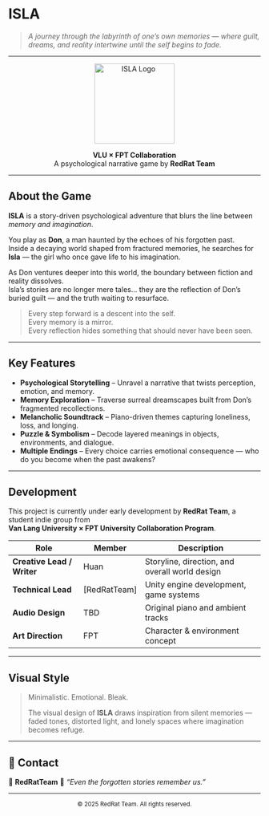 # ISLA

> *A journey through the labyrinth of one’s own memories — where guilt, dreams, and reality intertwine until the self begins to fade.*

---

<p align="center">
  <img src="https://github.com/user-attachments/assets/b890e1cb-153c-4ae3-8fb4-f99016b889f9" alt="ISLA Logo" width="160"/>
</p>

<p align="center">
  <b>VLU × FPT Collaboration</b><br>
  A psychological narrative game by <b>RedRat Team</b>
</p>

---

## About the Game

**ISLA** is a story-driven psychological adventure that blurs the line between *memory and imagination*.

You play as **Don**, a man haunted by the echoes of his forgotten past.  
Inside a decaying world shaped from fractured memories, he searches for **Isla** — the girl who once gave life to his imagination.

As Don ventures deeper into this world, the boundary between fiction and reality dissolves.  
Isla’s stories are no longer mere tales... they are the reflection of Don’s buried guilt — and the truth waiting to resurface.

> Every step forward is a descent into the self.  
> Every memory is a mirror.  
> Every reflection hides something that should never have been seen.

---

## Key Features

- **Psychological Storytelling** – Unravel a narrative that twists perception, emotion, and memory.  
- **Memory Exploration** – Traverse surreal dreamscapes built from Don’s fragmented recollections.  
- **Melancholic Soundtrack** – Piano-driven themes capturing loneliness, loss, and longing.  
- **Puzzle & Symbolism** – Decode layered meanings in objects, environments, and dialogue.  
- **Multiple Endings** – Every choice carries emotional consequence — who do you become when the past awakens?

---

## Development

This project is currently under early development by **RedRat Team**, a student indie group from  
**Van Lang University × FPT University Collaboration Program**.

| Role | Member | Description |
|------|---------|-------------|
| **Creative Lead / Writer** | Huan | Storyline, direction, and overall world design |
| **Technical Lead** | [RedRatTeam] | Unity engine development, game systems |
| **Audio Design** | TBD | Original piano and ambient tracks |
| **Art Direction** | FPT | Character & environment concept |

---

## Visual Style

> Minimalistic. Emotional. Bleak.  
>  
> The visual design of **ISLA** draws inspiration from silent memories — faded tones, distorted light, and lonely spaces where imagination becomes refuge.
 
---


## 🩶 Contact

📧 **RedRatTeam**
💬 *“Even the forgotten stories remember us.”*

---

<p align="center">
  <sub>© 2025 RedRat Team. All rights reserved.</sub>
</p>
